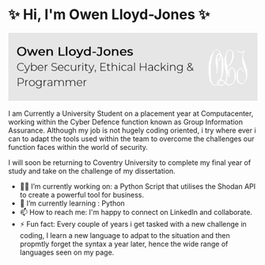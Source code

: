 # ✨ Hi, I'm Owen Lloyd-Jones ✨

<img src="https://github.com/OwenLloydJones/OwenLloydJones/blob/master/OLJ-Banner.png" alt="Banner - Owen Lloyd-Jones. Cyber Security, Ethical Hakcing & Programming.">

I am Currently a University Student on a placement year at Computacenter, working within the Cyber Defence function known as Group Information Assurance. Although my job is not hugely coding oriented, i try where ever i can to adapt the tools used within the team to overcome the challenges our function faces within the world of security.

I will soon be returning to Coventry University to complete my final year of study and take on the challenge of my dissertation.

- 👨‍💻 I’m currently working on: a Python Script that utilises the Shodan API to create a powerful tool for business.
- 🐍 I’m currently learning : Python 
- 📫 How to reach me: I'm happy to connect on LinkedIn and collaborate.
- ⚡ Fun fact: Every couple of years i get tasked with a new challenge in coding, I learn a new language to adpat to the situation and then propmtly forget the syntax a year later, hence the wide range of languages seen on my page.

